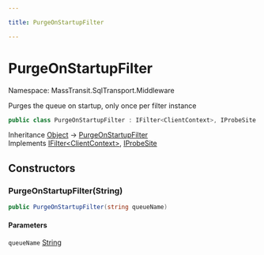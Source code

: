 ```yaml
---

title: PurgeOnStartupFilter

---
```


# PurgeOnStartupFilter

Namespace: MassTransit.SqlTransport.Middleware

Purges the queue on startup, only once per filter instance

```csharp
public class PurgeOnStartupFilter : IFilter<ClientContext>, IProbeSite
```

Inheritance [Object](https://learn.microsoft.com/en-us/dotnet/api/system.object) → [PurgeOnStartupFilter](../masstransit-sqltransport-middleware/purgeonstartupfilter)<br/>
Implements [IFilter\<ClientContext\>](../../masstransit-abstractions/masstransit/ifilter-1), [IProbeSite](../../masstransit-abstractions/masstransit/iprobesite)

## Constructors

### **PurgeOnStartupFilter(String)**

```csharp
public PurgeOnStartupFilter(string queueName)
```

#### Parameters

`queueName` [String](https://learn.microsoft.com/en-us/dotnet/api/system.string)<br/>
